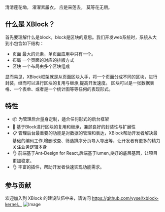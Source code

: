 清清莲花坳， 濯濯素履衣。
应是采莲去， 莫等花无期。


## 什么是 XBlock？

首先要理解什么是block，block是区块的意思。我们开发web系统时，系统从大到小包含如下结构：
- 页面 最大的元素，单页面应用中只有一个。
- 布局 一个页面的对应的排版方式
- 区块 一个布局由多个区块组成

显而易见，XBlock框架就是从页面区块入手，将一个页面分成不同的区块，进行封装，继而可以进行区块的复用与继承,提高开发速度。
区块可以是一张数据表格、一个表单、或者是一个统计图等等任何的表现形式。



## 特性

- 📦 为管理后台量身定制，适合任何形式的后台框架
- 🚀 基于Block进行区块的复用和继承，兼顾良好的封装性与扩展性
- 📋 管理后台最重要的功能是对数据的管理和表达，XBlock帮助开发者解决最基础的编码工作,增删改查、筛选排序分页导入导出等，让开发者有更多的精力关注业务逻辑本身
- 👌 前端基于Ant-Design for React,后端基于lumen,良好的底层基因，让项目更加稳定。
- 👌 丰富的插件，帮助开发者快速实现功能需求。

## 参与贡献

欢迎加入到 XBlock 的建设队伍中来，请访问 https://github.com/yysel/xblock-kernel。
![Image](http://doc.mylaravel.cn/qrcode.jpg)


